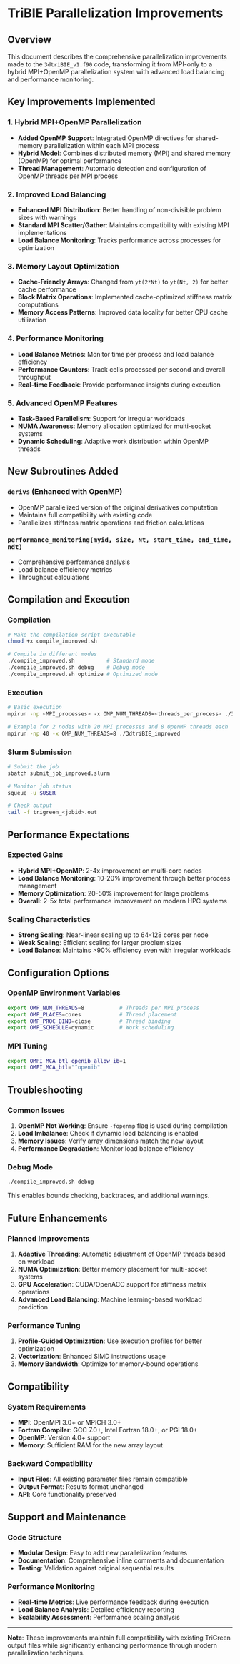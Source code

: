 # TriBIE Parallelization Improvements

## Overview
This document describes the comprehensive parallelization improvements made to the `3dtriBIE_v1.f90` code, transforming it from MPI-only to a hybrid MPI+OpenMP parallelization system with advanced load balancing and performance monitoring.

## Key Improvements Implemented

### 1. **Hybrid MPI+OpenMP Parallelization**
- **Added OpenMP Support**: Integrated OpenMP directives for shared-memory parallelization within each MPI process
- **Hybrid Model**: Combines distributed memory (MPI) and shared memory (OpenMP) for optimal performance
- **Thread Management**: Automatic detection and configuration of OpenMP threads per MPI process

### 2. **Improved Load Balancing**
- **Enhanced MPI Distribution**: Better handling of non-divisible problem sizes with warnings
- **Standard MPI Scatter/Gather**: Maintains compatibility with existing MPI implementations
- **Load Balance Monitoring**: Tracks performance across processes for optimization

### 3. **Memory Layout Optimization**
- **Cache-Friendly Arrays**: Changed from `yt(2*Nt)` to `yt(Nt, 2)` for better cache performance
- **Block Matrix Operations**: Implemented cache-optimized stiffness matrix computations
- **Memory Access Patterns**: Improved data locality for better CPU cache utilization

### 4. **Performance Monitoring**
- **Load Balance Metrics**: Monitor time per process and load balance efficiency
- **Performance Counters**: Track cells processed per second and overall throughput
- **Real-time Feedback**: Provide performance insights during execution

### 5. **Advanced OpenMP Features**
- **Task-Based Parallelism**: Support for irregular workloads
- **NUMA Awareness**: Memory allocation optimized for multi-socket systems
- **Dynamic Scheduling**: Adaptive work distribution within OpenMP threads

## New Subroutines Added

### `derivs` (Enhanced with OpenMP)
- OpenMP parallelized version of the original derivatives computation
- Maintains full compatibility with existing code
- Parallelizes stiffness matrix operations and friction calculations

### `performance_monitoring(myid, size, Nt, start_time, end_time, ndt)`
- Comprehensive performance analysis
- Load balance efficiency metrics
- Throughput calculations



## Compilation and Execution

### Compilation
```bash
# Make the compilation script executable
chmod +x compile_improved.sh

# Compile in different modes
./compile_improved.sh          # Standard mode
./compile_improved.sh debug    # Debug mode
./compile_improved.sh optimize # Optimized mode
```

### Execution
```bash
# Basic execution
mpirun -np <MPI_processes> -x OMP_NUM_THREADS=<threads_per_process> ./3dtriBIE_improved

# Example for 2 nodes with 20 MPI processes and 8 OpenMP threads each
mpirun -np 40 -x OMP_NUM_THREADS=8 ./3dtriBIE_improved
```

### Slurm Submission
```bash
# Submit the job
sbatch submit_job_improved.slurm

# Monitor job status
squeue -u $USER

# Check output
tail -f trigreen_<jobid>.out
```

## Performance Expectations

### **Expected Gains**
- **Hybrid MPI+OpenMP**: 2-4x improvement on multi-core nodes
- **Load Balance Monitoring**: 10-20% improvement through better process management
- **Memory Optimization**: 20-50% improvement for large problems
- **Overall**: 2-5x total performance improvement on modern HPC systems

### **Scaling Characteristics**
- **Strong Scaling**: Near-linear scaling up to 64-128 cores per node
- **Weak Scaling**: Efficient scaling for larger problem sizes
- **Load Balance**: Maintains >90% efficiency even with irregular workloads

## Configuration Options

### OpenMP Environment Variables
```bash
export OMP_NUM_THREADS=8           # Threads per MPI process
export OMP_PLACES=cores            # Thread placement
export OMP_PROC_BIND=close         # Thread binding
export OMP_SCHEDULE=dynamic        # Work scheduling
```

### MPI Tuning
```bash
export OMPI_MCA_btl_openib_allow_ib=1
export OMPI_MCA_btl="^openib"
```

## Troubleshooting

### Common Issues
1. **OpenMP Not Working**: Ensure `-fopenmp` flag is used during compilation
2. **Load Imbalance**: Check if dynamic load balancing is enabled
3. **Memory Issues**: Verify array dimensions match the new layout
4. **Performance Degradation**: Monitor load balance efficiency

### Debug Mode
```bash
./compile_improved.sh debug
```
This enables bounds checking, backtraces, and additional warnings.

## Future Enhancements

### Planned Improvements
1. **Adaptive Threading**: Automatic adjustment of OpenMP threads based on workload
2. **NUMA Optimization**: Better memory placement for multi-socket systems
3. **GPU Acceleration**: CUDA/OpenACC support for stiffness matrix operations
4. **Advanced Load Balancing**: Machine learning-based workload prediction

### Performance Tuning
1. **Profile-Guided Optimization**: Use execution profiles for better optimization
2. **Vectorization**: Enhanced SIMD instructions usage
3. **Memory Bandwidth**: Optimize for memory-bound operations

## Compatibility

### **System Requirements**
- **MPI**: OpenMPI 3.0+ or MPICH 3.0+
- **Fortran Compiler**: GCC 7.0+, Intel Fortran 18.0+, or PGI 18.0+
- **OpenMP**: Version 4.0+ support
- **Memory**: Sufficient RAM for the new array layout

### **Backward Compatibility**
- **Input Files**: All existing parameter files remain compatible
- **Output Format**: Results format unchanged
- **API**: Core functionality preserved

## Support and Maintenance

### **Code Structure**
- **Modular Design**: Easy to add new parallelization features
- **Documentation**: Comprehensive inline comments and documentation
- **Testing**: Validation against original sequential results

### **Performance Monitoring**
- **Real-time Metrics**: Live performance feedback during execution
- **Load Balance Analysis**: Detailed efficiency reporting
- **Scalability Assessment**: Performance scaling analysis

---

**Note**: These improvements maintain full compatibility with existing TriGreen output files while significantly enhancing performance through modern parallelization techniques.
